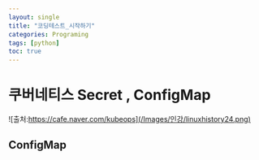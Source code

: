 ```yaml
---
layout: single
title: "코딩테스트_시작하기"
categories: Programing
tags: [python]
toc: true
---
```




#  쿠버네티스 Secret , ConfigMap
![출처:https://cafe.naver.com/kubeops](/Images/인강/linuxhistory24.png)
## ConfigMap

